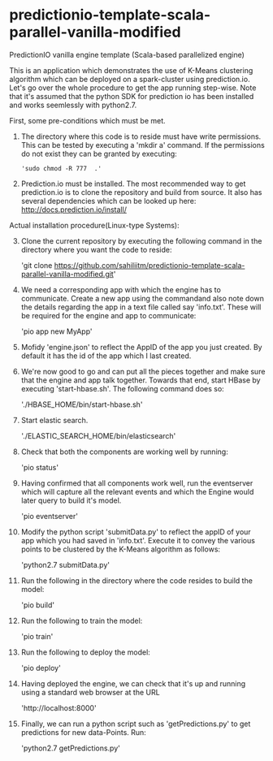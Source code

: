 # predictionio-template-scala-parallel-vanilla-modified
PredictionIO vanilla engine template (Scala-based parallelized engine) 

This is an application which demonstrates the use of K-Means clustering algorithm which can be deployed on
a spark-cluster using prediction.io. Let's go over the whole procedure to get the app running step-wise. Note
that it's assumed that the python SDK for prediction io has been installed and works seemlessly with 
python2.7.

First, some pre-conditions which must be met.

1)  The directory where this code is to reside must have write permissions. This can be tested by 
    executing a 'mkdir a' command. If the permissions do not exist they can be granted by executing:
    
        'sudo chmod -R 777  .'
        
2)  Prediction.io must be installed. The most recommended way to get prediction.io is to clone the 
    repository and build from source. It also has several dependencies which can be looked up here:
      http://docs.prediction.io/install/
      
Actual installation procedure(Linux-type Systems):

3)  Clone the current repository by executing the following command in the directory where you want 
    the code to reside:
    
      'git clone https://github.com/sahiliitm/predictionio-template-scala-parallel-vanilla-modified.git'
      
4)  We need a corresponding app with which the engine has to communicate. Create a new app using the commandand        also note down the details regarding the app in a text file called say 'info.txt'. These will be 
    required for the engine and app to communicate: 
      
      'pio app new MyApp'

    
5)  Mofidy 'engine.json' to reflect the AppID of the app you just created. By default it has the id of the app
    which I last created.
    
6)  We're now good to go and can put all the pieces together and make sure that the engine and app talk together.
    Towards that end, start HBase by executing 'start-hbase.sh'. The following command does so:
    
      './HBASE_HOME/bin/start-hbase.sh'
      
7)  Start elastic search.

      './ELASTIC_SEARCH_HOME/bin/elasticsearch'
      
8)  Check that both the components are working well by running:
    
      'pio status'
      
9)  Having confirmed that all components work well, run the eventserver which will capture all the relevant
    events and which the Engine would later query to build it's model.
    
      'pio eventserver'
    
10) Modify the python script 'submitData.py' to reflect the appID of your app which you had saved in 
    'info.txt'. Execute it to convey the various points to be clustered by the K-Means algorithm as follows:
    
      'python2.7 submitData.py'
      
11) Run the following in the directory where the code resides to build the model: 
      
      'pio build'
      
    
12) Run the following to train the model:

      'pio train'
      
    
    
13) Run the following to deploy the model:

      'pio deploy'
    
    
  
14) Having deployed the engine, we can check that it's up and running using a standard web browser at the URL

      'http://localhost:8000'
      
15) Finally, we can run a python script such as 'getPredictions.py' to get predictions for new data-Points.
    Run:
    
      'python2.7 getPredictions.py'
      
    
    
